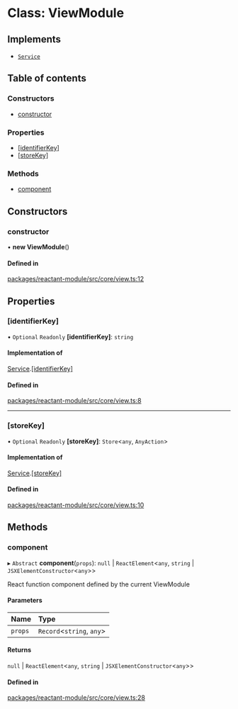 # Class: ViewModule

## Implements

- [`Service`](../interfaces/Service.md)

## Table of contents

### Constructors

- [constructor](ViewModule.md#constructor)

### Properties

- [[identifierKey]](ViewModule.md#[identifierkey])
- [[storeKey]](ViewModule.md#[storekey])

### Methods

- [component](ViewModule.md#component)

## Constructors

### constructor

• **new ViewModule**()

#### Defined in

[packages/reactant-module/src/core/view.ts:12](https://github.com/unadlib/reactant/blob/3696addb/packages/reactant-module/src/core/view.ts#L12)

## Properties

### [identifierKey]

• `Optional` `Readonly` **[identifierKey]**: `string`

#### Implementation of

[Service](../interfaces/Service.md).[[identifierKey]](../interfaces/Service.md#[identifierkey])

#### Defined in

[packages/reactant-module/src/core/view.ts:8](https://github.com/unadlib/reactant/blob/3696addb/packages/reactant-module/src/core/view.ts#L8)

___

### [storeKey]

• `Optional` `Readonly` **[storeKey]**: `Store`<`any`, `AnyAction`\>

#### Implementation of

[Service](../interfaces/Service.md).[[storeKey]](../interfaces/Service.md#[storekey])

#### Defined in

[packages/reactant-module/src/core/view.ts:10](https://github.com/unadlib/reactant/blob/3696addb/packages/reactant-module/src/core/view.ts#L10)

## Methods

### component

▸ `Abstract` **component**(`props`): ``null`` \| `ReactElement`<`any`, `string` \| `JSXElementConstructor`<`any`\>\>

React function component defined by the current ViewModule

#### Parameters

| Name | Type |
| :------ | :------ |
| `props` | `Record`<`string`, `any`\> |

#### Returns

``null`` \| `ReactElement`<`any`, `string` \| `JSXElementConstructor`<`any`\>\>

#### Defined in

[packages/reactant-module/src/core/view.ts:28](https://github.com/unadlib/reactant/blob/3696addb/packages/reactant-module/src/core/view.ts#L28)
